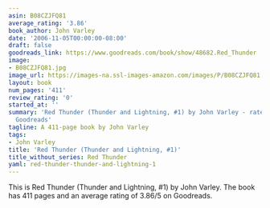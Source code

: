 ```yaml
---
asin: B08CZJFQ81
average_rating: '3.86'
book_author: John Varley
date: '2006-11-05T00:00:00-08:00'
draft: false
goodreads_link: https://www.goodreads.com/book/show/48682.Red_Thunder
image:
- B08CZJFQ81.jpg
image_url: https://images-na.ssl-images-amazon.com/images/P/B08CZJFQ81.01._SCLZZZZZZZ.jpg
layout: book
num_pages: '411'
review_rating: '0'
started_at: ''
summary: 'Red Thunder (Thunder and Lightning, #1) by John Varley - rated 3.86/5 on
  Goodreads'
tagline: A 411-page book by John Varley
tags:
- John Varley
title: 'Red Thunder (Thunder and Lightning, #1)'
title_without_series: Red Thunder
yaml: red-thunder-thunder-and-lightning-1
---
```


This is Red Thunder (Thunder and Lightning, #1) by John Varley. The book has 411 pages and an average rating of 3.86/5 on Goodreads.